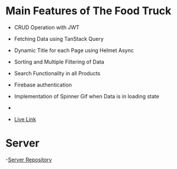 # Main Features of The Food Truck

- CRUD Operation with JWT
- Fetching Data using TanStack Query
- Dynamic Title for each Page using Helmet Async
- Sorting and Multiple Filtering of Data
- Search Functionality in all Products
- Firebase authentication
- Implementation of Spinner Gif when Data is in loading state
-

- [Live Link](https://foodtruckbyshahriarmostafiz.surge.sh/)

# Server

-[Server Repository](https://github.com/shahriarmostafiz/Food-Truck-Server)
